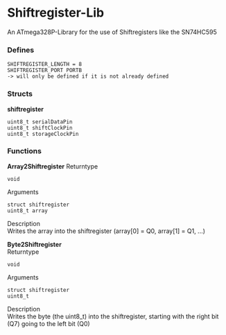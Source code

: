 # Shiftregister-Lib
An ATmega328P-Library for the use of Shiftregisters like the SN74HC595

### Defines
    SHIFTREGISTER_LENGTH = 8  
    SHIFTREGISTER_PORT PORTB  
    -> will only be defined if it is not already defined  


### Structs

**shiftregister**

    uint8_t serialDataPin  
    uint8_t shiftClockPin  
    uint8_t storageClockPin  

### Functions

**Array2Shiftregister**
Returntype

    void  
Arguments

    struct shiftregister  
    uint8_t array  
Description  
Writes the array into the shiftregister (array[0] = Q0, array[1] = Q1, ...)  

**Byte2Shiftregister**  
Returntype

    void  
Arguments

    struct shiftregister  
    uint8_t  
Description  
Writes the byte (the uint8_t) into the shiftregister, starting with the right bit (Q7) going to the left bit (Q0)
